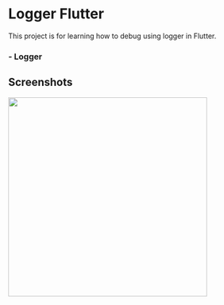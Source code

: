 # Logger Flutter

This project is for learning how to debug using logger in Flutter.

### - Logger

## Screenshots
<img src="screenshots/one.png" width="400"> 
